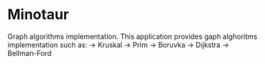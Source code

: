 Minotaur
========

Graph algorithms implementation.
This application provides gaph alghoritms implementation such as:
-> Kruskal
-> Prim
-> Boruvka
-> Dijkstra
-> Bellman-Ford
